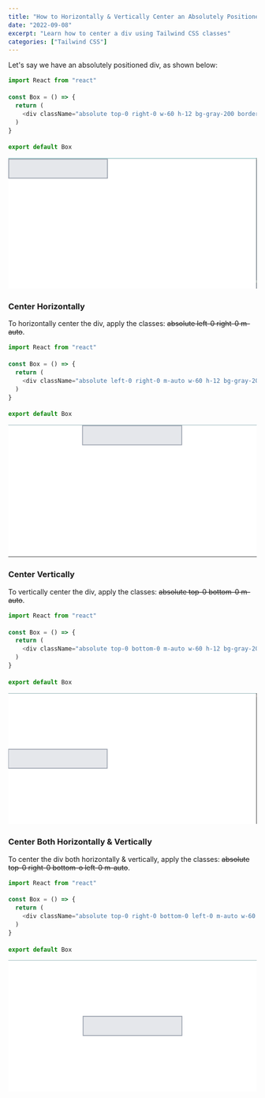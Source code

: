 ```yaml
---
title: "How to Horizontally & Vertically Center an Absolutely Positioned Div Using Tailwind CSS?"
date: "2022-09-08"
excerpt: "Learn how to center a div using Tailwind CSS classes"
categories: ["Tailwind CSS"]
---
```


Let's say we have an absolutely positioned div, as shown below:

```js {numberLines, 5-5}
import React from "react"

const Box = () => {
  return (
    <div className="absolute top-0 right-0 w-60 h-12 bg-gray-200 border-2 border-gray-400"></div>
  )
}

export default Box
```

![Absolute Position](../images/tailwindcss/topLeft.png)

### Center Horizontally

To horizontally center the div, apply the classes: ~~absolute left-0 right-0 m-auto~~.

```js {numberLines, 5-5}
import React from "react"

const Box = () => {
  return (
    <div className="absolute left-0 right-0 m-auto w-60 h-12 bg-gray-200 border-2 border-gray-400"></div>
  )
}

export default Box
```

![Centered Horizontally](../images/tailwindcss/horizontalcenter.png)

### Center Vertically

To vertically center the div, apply the classes: ~~absolute top-0 bottom-0 m-auto~~.

```js {numberLines, 5-5}
import React from "react"

const Box = () => {
  return (
    <div className="absolute top-0 bottom-0 m-auto w-60 h-12 bg-gray-200 border-2 border-gray-400"></div>
  )
}

export default Box
```

![Centered Vertically](../images/tailwindcss/verticalCenter.png)

### Center Both Horizontally & Vertically

To center the div both horizontally & vertically, apply the classes: ~~absolute top-0 right-0 bottom-o left-0 m-auto~~.

```js {numberLines, 5-5}
import React from "react"

const Box = () => {
  return (
    <div className="absolute top-0 right-0 bottom-0 left-0 m-auto w-60 h-12 bg-gray-200 border-2 border-gray-400"></div>
  )
}

export default Box
```

![Centered Horizontally & Vertically](../images/tailwindcss/center.png)
